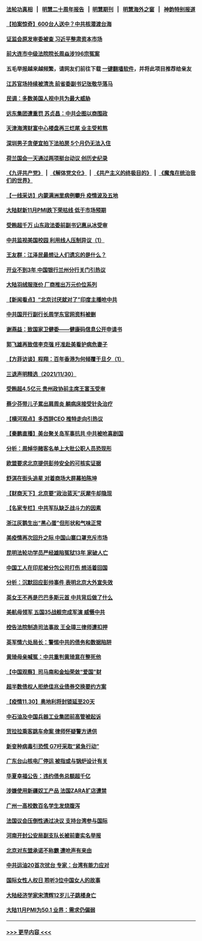 #### [法轮功真相](https://github.com/gfw-breaker/truth/blob/master/README.md?t=0) &nbsp;&nbsp;|&nbsp;&nbsp; [明慧二十周年报告](https://github.com/gfw-breaker/mh-reports/blob/master/README.md?t=0) &nbsp;&nbsp;|&nbsp;&nbsp;[明慧期刊](https://github.com/gfw-breaker/mh-qikan) &nbsp;&nbsp;|&nbsp;&nbsp; [明慧海外之窗](https://github.com/gfw-breaker/mh-news/blob/master/README.md?t=0) &nbsp;&nbsp;|&nbsp;&nbsp; [神韵特别报道](https://github.com/gfw-breaker/mh-news/blob/master/shenyun.md?t=0)
#### [【拍案惊奇】600台人送中？中共核潜渡台海](../pages/nsc413/n13410413.md?t=12020100) 
#### [证监会原发审委被查 习近平整肃资本市场](../pages/nsc413/n13410583.md?t=12020100) 
#### [前大连市中级法院院长周焱涉196宗冤案](../pages/nsc413/n13408040.md?t=12020100) 
#### 五毛举报越来越频繁，请网友们前往下载 [一键翻墙软件](https://github.com/gfw-breaker/ssr-accounts)，并将此项目推荐给亲友
#### [江苏官场持续被清洗 前省委副书记张敬华落马](../pages/nsc413/n13410510.md?t=12020100) 
#### [民调：多数美国人视中共为最大威胁](../pages/nsc413/n13410543.md?t=12020100) 
#### [远东集团遭重罚 苏贞昌：中共企图以商围政](../pages/nsc413/n13409207.md?t=12020100) 
#### [天津海湾财富中心楼盘再三烂尾 业主受煎熬](../pages/nsc413/n13409945.md?t=12020100) 
#### [深圳男子贪便宜拍下法拍房 5个月仍无法入住](../pages/nsc413/n13409757.md?t=12020100) 
#### [荷兰国会一天通过两项挺台动议 创历史纪录](../pages/nsc413/n13409780.md?t=12020100) 
#### [《九评共产党》](https://github.com/begood0513/9ping.md/blob/master/README.md) &nbsp;|&nbsp; [《解体党文化》](../../../../jtdwh.md/blob/master/README.md)  &nbsp;|&nbsp; [《共产主义的终极目的》](../../../../gczydzjmd.md/blob/master/README.md) &nbsp;|&nbsp; [《魔鬼在统治我们的世界》](../../../../mgztzwmdsj.md/blob/master/README.md) 
#### [【一线采访】内蒙满洲里病例攀升 疫情波及五地](../pages/nsc413/n13409537.md?t=12020100) 
#### [大陆财新11月PMI跌下荣枯线 低于市场预期](../pages/nsc413/n13409439.md?t=12020100) 
#### [受贿超千万 山东政法委前副书记惠从冰受审](../pages/nsc413/n13409565.md?t=12020100) 
#### [中共监视美国校园 利用线人压制异议（1）](../pages/nsc413/n13409420.md?t=12020100) 
#### [王友群：江泽民最想让人们遗忘的是什么？](../pages/nsc413/n13408949.md?t=12020100) 
#### [开业不到3年 中国银行兰州分行关门引热议](../pages/nsc413/n13409316.md?t=12020100) 
#### [大陆羽绒服涨价 厂商推出万元价位系列](../pages/nsc413/n13409223.md?t=12020100) 
#### [【新闻看点】“北京讨厌就对了”印度主播呛中共](../pages/nsc413/n13408791.md?t=12020100) 
#### [中共国开行副行长周学东官网资料被删](../pages/nsc413/n13409253.md?t=12020100) 
#### [谢燕益：致国家卫健委——健康码信息公开申请书](../pages/nsc413/n13408298.md?t=12020100) 
#### [郭飞雄再致信李克强 吁准赴美看护病危妻子](../pages/nsc413/n13409238.md?t=12020100) 
#### [【方菲访谈】程翔：百年香港为何倾覆于旦夕（1）](../pages/nsc413/n13408816.md?t=12020100) 
#### [三退声明精选（2021/11/30）](../pages/nsc413/n13409163.md?t=12020100) 
#### [受贿超4.5亿元 贵州政协前主席王富玉受审](../pages/nsc413/n13409130.md?t=12020100) 
#### [蔡少芬带儿子累出肩周炎 躺病床接受针灸治疗](../pages/nsc413/n13408854.md?t=12020100) 
#### [【横河观点】多西辞CEO 推特走向引热议](../pages/nsc413/n13408945.md?t=12020100) 
#### [【秦鹏直播】美台聚关岛军事抗共 中共被呛喜剧国](../pages/nsc413/n13408913.md?t=12020100) 
#### [分析：周焯华赌客名单上大批公职人员恐现形](../pages/nsc413/n13408680.md?t=12020100) 
#### [欧盟要求北京提供彭帅安全的可核实证据](../pages/nsc413/n13408547.md?t=12020100) 
#### [舒淇在街头追星 对着商场大屏幕拍陈坤](../pages/nsc413/n13408676.md?t=12020100) 
#### [【财商天下】北京要“政治蓝天”灰犀牛却隐现](../pages/nsc413/n13408619.md?t=12020100) 
#### [【名家专栏】中共军队缺乏战斗力的因素](../pages/nsc413/n13405794.md?t=12020100) 
#### [浙江灰鹅生出“黑心蛋”但形状和气味正常](../pages/nsc413/n13407574.md?t=12020100) 
#### [美疫情再次回升之际 中国山寨口罩充斥市场](../pages/nsc413/n13408543.md?t=12020100) 
#### [昆明法轮功学员严经雄陷冤狱13年 家破人亡](../pages/nsc413/n13408438.md?t=12020100) 
#### [中国工人在印尼被分包公司打伤 想活着回国](../pages/nsc413/n13407389.md?t=12020100) 
#### [分析：沉默回应彭帅事件 表明北京大外宣失效](../pages/nsc413/n13408416.md?t=12020100) 
#### [英女王不再是巴巴多斯元首 中共背后做了什么](../pages/nsc413/n13408530.md?t=12020100) 
#### [美航母领军 五国35战舰完成军演 威慑中共](../pages/nsc413/n13408385.md?t=12020100) 
#### [控告法院制造司法事故 王全璋三律师遭扣押](../pages/nsc413/n13407502.md?t=12020100) 
#### [英军情六处局长：警惕中共的债务和数据陷阱](../pages/nsc413/n13408206.md?t=12020100) 
#### [黄琦母亲喊冤：中共重判黄琦意在整死他](../pages/nsc413/n13407651.md?t=12020100) 
#### [【中国观察】司马南和金灿荣敛“爱国”财](../pages/nsc413/n13407690.md?t=12020100) 
#### [超半数债权人拒绝佳兆业债券交换要约方案](../pages/nsc413/n13407662.md?t=12020100) 
#### [【疫情11.30】奥地利将封锁延至20天](../pages/nsc413/n13407543.md?t=12020100) 
#### [中石油及中国兵器工业集团前高管被起诉](../pages/nsc413/n13407783.md?t=12020100) 
#### [货拉拉乘客跳车命案 律师怀疑警方诱供](../pages/nsc413/n13407561.md?t=12020100) 
#### [新变种病毒引恐慌 G7吁采取“紧急行动”](../pages/nsc413/n13407667.md?t=12020100) 
#### [广东台山核电厂停运 被指或与锅炉设计有关](../pages/nsc413/n13407330.md?t=12020100) 
#### [华夏幸福公告：违约债务总额超千亿](../pages/nsc413/n13407505.md?t=12020100) 
#### [涉嫌使用新疆奴工产品 法国ZARA扩店遭禁](../pages/nsc413/n13407522.md?t=12020100) 
#### [广州一高校数百名学生发烧腹泻](../pages/nsc413/n13407493.md?t=12020100) 
#### [法国议会压倒性通过决议 支持台湾参与国际](../pages/nsc413/n13407368.md?t=12020100) 
#### [河南开封公安局副支队长被前妻实名举报](../pages/nsc413/n13407328.md?t=12020100) 
#### [北京对东盟承诺不称霸 遭呛声有来由](../pages/nsc413/n13407371.md?t=12020100) 
#### [中共运油20首次扰台 专家：台湾有能力应对](../pages/nsc413/n13406298.md?t=12020100) 
#### [国际女性人权日 聆听3位中国女人的故事](../pages/nsc413/n13406864.md?t=12020100) 
#### [大陆经济学家宋清辉12岁儿子跳楼身亡](../pages/nsc413/n13407266.md?t=12020100) 
#### [大陆11月PMI为50.1 业界：需求仍偏弱](../pages/nsc413/n13407207.md?t=12020100) 

----
#### [ >>> 更早内容 <<< ](../indexes/nsc413-earlier.md)
